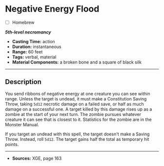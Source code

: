 # Negative Energy Flood
- [ ] Homebrew

***5th-level necromancy***
- **Casting Time:** action
- **Duration:** instantaneous
- **Range:** 60 feet
- **Tags:** verbal, material
- **Material Components:** a broken bone and a square of black silk

---

## Description
You send ribbons of negative energy at one creature you can see within range.
Unless the target is undead, it must make a Constitution Saving Throw, taking `5d12` necrotic damage on a failed save, or half as much damage on a successful one.
A target killed by this damage rises up as a zombie at the start of your next turn.
The zombie pursues whatever creature it can see that is closest to it.
Statistics for the zombie are in the Monster Manual.

If you target an undead with this spell, the target doesn't make a Saving Throw.
Instead, roll `5d12`.
The target gains half the total as temporary hit points.

---

- **Sources:** XGE, page 163
